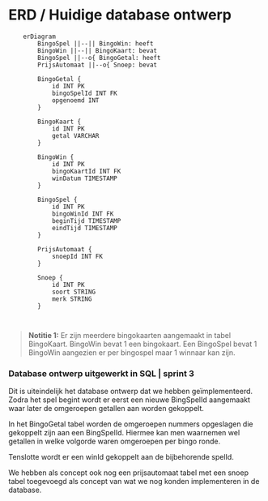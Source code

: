 # ERD / Huidige database ontwerp 

```mermaid
    erDiagram
        BingoSpel ||--|| BingoWin: heeft
        BingoWin ||--|| BingoKaart: bevat
        BingoSpel ||--o{ BingoGetal: heeft
        PrijsAutomaat ||--o{ Snoep: bevat

        BingoGetal {
            id INT PK
            bingoSpelId INT FK
            opgenoemd INT
        }

        BingoKaart {
            id INT PK
            getal VARCHAR
        }

        BingoWin {
            id INT PK
            bingoKaartId INT FK
            winDatum TIMESTAMP
        }

        BingoSpel {
            id INT PK
            bingoWinId INT FK
            beginTijd TIMESTAMP 
            eindTijd TIMESTAMP 
        }

        PrijsAutomaat {
            snoepId INT FK
        }

        Snoep {
            id INT PK
            soort STRING
            merk STRING
        }

        
```
>**Notitie 1:** Er zijn meerdere bingokaarten aangemaakt in tabel BingoKaart. BingoWin bevat 1 een bingokaart. Een BingoSpel bevat 1 BingoWin aangezien er per bingospel maar 1 winnaar kan zijn.

### Database ontwerp uitgewerkt in SQL | sprint 3

Dit is uiteindelijk het database ontwerp dat we hebben geïmplementeerd. Zodra het spel begint wordt er eerst een nieuwe BingSpelId aangemaakt waar later de omgeroepen getallen aan worden gekoppelt. 

In het BingoGetal tabel worden de omgeroepen nummers opgeslagen die gekoppelt zijn aan een BingSpelId. Hiermee kan men waarnemen wel getallen in welke volgorde waren omgeroepen per bingo ronde.

Tenslotte wordt er een winId gekoppelt aan de bijbehorende spelId.

We hebben als concept ook nog een prijsautomaat tabel met een snoep tabel toegevoegd als concept van wat we nog konden implementeren in de database.